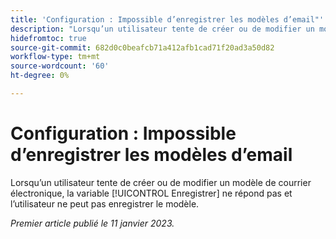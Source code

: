 ```yaml
---
title: 'Configuration : Impossible d’enregistrer les modèles d’email"'
description: "Lorsqu’un utilisateur tente de créer ou de modifier un modèle de courrier électronique, le bouton Enregistrer ne répond pas et l’utilisateur ne peut pas enregistrer le modèle."
hidefromtoc: true
source-git-commit: 682d0c0beafcb71a412afb1cad71f20ad3a50d82
workflow-type: tm+mt
source-wordcount: '60'
ht-degree: 0%

---
```



# Configuration : Impossible d’enregistrer les modèles d’email

Lorsqu’un utilisateur tente de créer ou de modifier un modèle de courrier électronique, la variable [!UICONTROL Enregistrer] ne répond pas et l’utilisateur ne peut pas enregistrer le modèle.

_Premier article publié le 11 janvier 2023._

